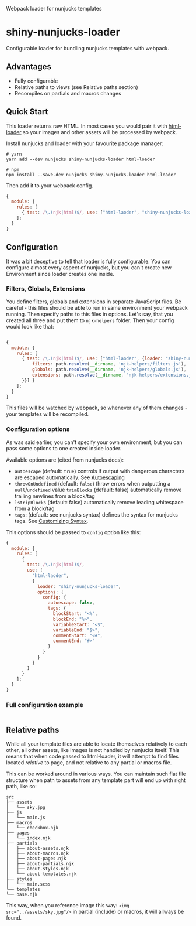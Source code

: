 Webpack loader for nunjucks templates

# shiny-nunjucks-loader

Configurable loader for bundling nunjucks templates with webpack.

## Advantages

- Fully configurable
- Relative paths to views (see Relative paths section)
- Recompiles on partials and macros changes

## Quick Start

This loader returns raw HTML. In most cases you would pair it with [html-loader](https://github.com/webpack-contrib/html-loader) so your images and other assets will be processed by webpack.

Install nunjucks and loader with your favourite package manager:

```shell
# yarn
yarn add --dev nunjucks shiny-nunjucks-loader html-loader

# npm
npm install --save-dev nunjucks shiny-nunjucks-loader html-loader
```

Then add it to your webpack config.

```js
{
  module: {
    rules: [
      { test: /\.(njk|html)$/, use: ["html-laoder", "shiny-nunjucks-loader"] }
    ];
  }
}
```

## Configuration

It was a bit deceptive to tell that loader is fully configurable. You can configure almost every aspect of nunjucks, but you can't create new Environment since loader creates one inside.

### Filters, Globals, Extensions

You define filters, globals and extensions in separate JavaScript files. Be careful - this files should be able to run in same environment your webpack running. Then specify paths to this files in options. Let's say, that you created all three and put them to `njk-helpers` folder. Then your config would look like that:

```js

{
  module: {
    rules: [
      { test: /\.(njk|html)$/, use: ["html-laoder", {loader: "shiny-nunjucks-loader", options: {
          filters: path.resolve(__dirname, 'njk-helpers/filters.js'),
          globals: path.resolve(__dirname, 'njk-helpers/globals.js'),
          extensions: path.resolve(__dirname, 'njk-helpers/extensions.js)
      }}] }
    ];
  }
}
```

This files will be watched by webpack, so whenever any of them changes - your templates will be recompiled.

### Configuration options

As was said earlier, you can't specify your own environment, but you can pass some options to one created inside loader.

Available options are (cited from nunjucks docs):

- `autoescape` (default: `true`) controls if output with dangerous characters are escaped automatically. See [Autoescaping](https://mozilla.github.io/nunjucks/api.html#autoescaping)
- `throwOnUndefined` (default: `false`) throw errors when outputting a `null`/`undefined` value
  `trimBlocks` (default: false) automatically remove trailing newlines from a block/tag
- `lstripBlocks` (default: false) automatically remove leading whitespace from a block/tag
- `tags`: (default: see nunjucks syntax) defines the syntax for nunjucks tags. See [Customizing Syntax](https://mozilla.github.io/nunjucks/api.html#customizing-syntax).

This options should be passed to `config` option like this:

```js
{
  module: {
    rules: [
      {
        test: /\.(njk|html)$/,
        use: [
          "html-laoder",
          {
            loader: "shiny-nunjucks-loader",
            options: {
              config: {
                autoescape: false,
                tags: {
                  blockStart: "<%",
                  blockEnd: "%>",
                  variableStart: "<$",
                  variableEnd: "$>",
                  commentStart: "<#",
                  commentEnd: "#>"
                }
              }
            }
          }
        ]
      }
    ];
  }
}
```

### Full configuration example

```js
```

## Relative paths

While all your template files are able to locate themselves relatively to each other, all other assets, like images is not handled by nunjucks itself. This means that when code passed to html-loader, it will attempt to find files located _relative_ to page, and not relative to any partial or macros file.

This can be worked around in various ways. You can maintain such flat file structure when path to assets from any template part will end up with right path, like so:

```
src
├── assets                                                                      │   └── sky.jpg
├── js                                                                          │   └── main.js                                                                 ├── macros                                                                      │   └── checkbox.njk
├── pages                                                                       │   └── index.njk
├── partials                                                                    │   ├── about-assets.njk
│   ├── about-macros.njk
│   ├── about-pages.njk
│   ├── about-partials.njk
│   ├── about-styles.njk
│   └── about-templates.njk
├── styles                                                                      │   └── main.scss                                                               └── templates                                                                     └── base.njk
```

This way, when you reference image this way: `<img src="../assets/sky.jpg"/>` in partial (include) or macros, it will allways be found.
